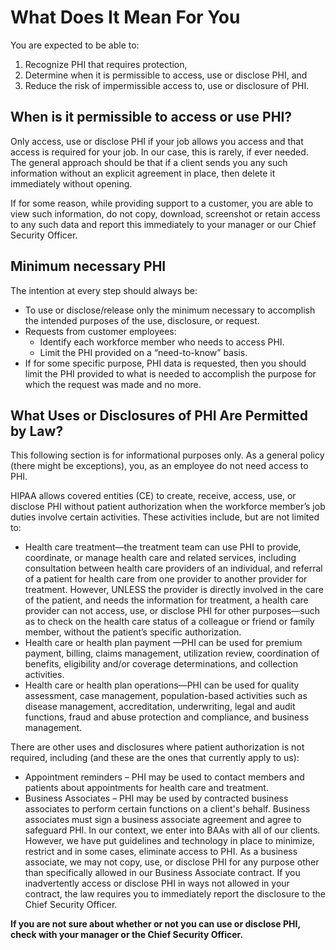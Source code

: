 # What Does It Mean For You

You are expected to be able to:

1. Recognize PHI that requires protection,
2. Determine when it is permissible to access, use or disclose PHI, and
3. Reduce the risk of impermissible access to, use or disclosure of PHI.


## When is it permissible to access or use PHI?
Only access, use or disclose PHI if your job allows you access and that access is required for your job. In our case, this is rarely, if ever needed. The general approach should be that if a client sends you any such information without an explicit agreement in place, then delete it immediately without opening.

If for some reason, while providing support to a customer, you are able to view such information, do not copy, download, screenshot or retain access to any such data and report this immediately to your manager or our Chief Security Officer.

## Minimum necessary PHI

The intention at every step should always be:

- To use or disclose/release only the minimum necessary to accomplish the intended purposes of the use, disclosure, or request.
- Requests from customer employees:
    - Identify each workforce member who needs to access PHI.
    - Limit the PHI provided on a “need-to-know” basis.
- If for some specific purpose, PHI data is requested, then you should limit the PHI provided to what is needed to accomplish the purpose for which the request was made and no more.



## What Uses or Disclosures of PHI Are Permitted by Law?

This following section is for informational purposes only. As a general policy (there might be exceptions), you, as an employee do not need access to PHI.

HIPAA allows covered entities (CE) to create, receive, access, use, or disclose PHI without patient authorization when the workforce member’s job duties involve certain activities. These activities include, but are not limited to:

- Health care treatment—the treatment team can use PHI to provide, coordinate, or manage health care and related services, including consultation between health care providers of an individual, and referral of a patient for health care from one provider to another provider for treatment. However, UNLESS the provider is directly involved in the care of the patient, and needs the information for treatment, a health care provider can not access, use, or disclose PHI for other purposes—such as to check on the health care status of a colleague or friend or family member, without the patient’s specific authorization.
- Health care or health plan payment —PHI can be used for premium payment, billing, claims management, utilization review, coordination of benefits, eligibility and/or coverage determinations, and collection activities.
- Health care or health plan operations—PHI can be used for quality assessment, case management, population-based activities such as disease management, accreditation, underwriting, legal and audit functions, fraud and abuse protection and compliance, and business management.

There are other uses and disclosures where patient authorization is not required, including (and these are the ones that currently apply to us):

- Appointment reminders – PHI may be used to contact members and patients about appointments for health care and treatment.
- Business Associates – PHI may be used by contracted business associates to perform certain functions on a client's behalf. Business associates must sign a business associate agreement and agree to safeguard PHI. In our context, we enter into BAAs with all of our clients. However, we have put guidelines and technology in place to minimize, restrict and in some cases, eliminate access to PHI. As a business associate, we may not copy, use, or disclose PHI for any purpose other than specifically allowed in our Business Associate contract. If you inadvertently access or disclose PHI in ways not allowed in your contract, the law requires you to immediately report the disclosure to the Chief Security Officer.


**If you are not sure about whether or not you can use or disclose PHI, check with your manager or the Chief Security Officer.**
